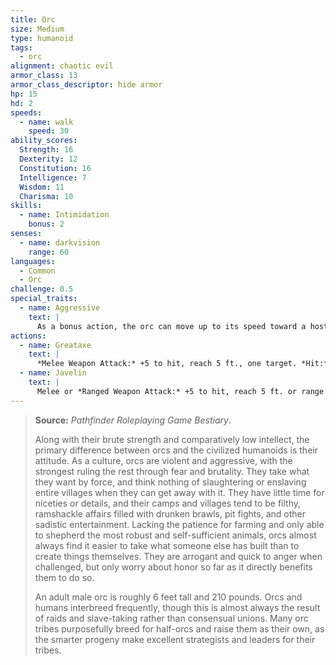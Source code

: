 ```yaml
---
title: Orc
size: Medium
type: humanoid
tags:
  - orc
alignment: chaotic evil
armor_class: 13
armor_class_descriptor: hide armor
hp: 15
hd: 2
speeds:
  - name: walk
    speed: 30
ability_scores:
  Strength: 16
  Dexterity: 12
  Constitution: 16
  Intelligence: 7
  Wisdom: 11
  Charisma: 10
skills:
  - name: Intimidation
    bonus: 2
senses:
  - name: darkvision
    range: 60
languages:
  - Common
  - Orc
challenge: 0.5
special_traits:
  - name: Aggressive
    text: |
      As a bonus action, the orc can move up to its speed toward a hostile creature that it can see.
actions:
  - name: Greataxe
    text: |
      *Melee Weapon Attack:* +5 to hit, reach 5 ft., one target. *Hit:* 9 (1d12 + 3) slashing damage.
  - name: Javelin
    text: |
      Melee or *Ranged Weapon Attack:* +5 to hit, reach 5 ft. or range 30/120 ft., one target. *Hit:* 6 (1d6 +  3) piercing damage.
---
```


> **Source:** *Pathfinder Roleplaying Game Bestiary*.
>
> Along with their brute strength and comparatively low intellect, the primary difference between orcs and the civilized humanoids is their attitude. As a culture, orcs are violent and aggressive, with the strongest ruling the rest through fear and brutality. They take what they want by force, and think nothing of slaughtering or enslaving entire villages when they can get away with it. They have little time for niceties or details, and their camps and villages tend to be filthy, ramshackle affairs filled with drunken brawls, pit fights, and other sadistic entertainment. Lacking the patience for farming and only able to shepherd the most robust and self-sufficient animals, orcs almost always find it easier to take what someone else has built than to create things themselves. They are arrogant and quick to anger when challenged, but only worry about honor so far as it directly benefits them to do so.
>
> An adult male orc is roughly 6 feet tall and 210 pounds. Orcs and humans interbreed frequently, though this is almost always the result of raids and slave-taking rather than consensual unions. Many orc tribes purposefully breed for half-orcs and raise them as their own, as the smarter progeny make excellent strategists and leaders for their tribes.
